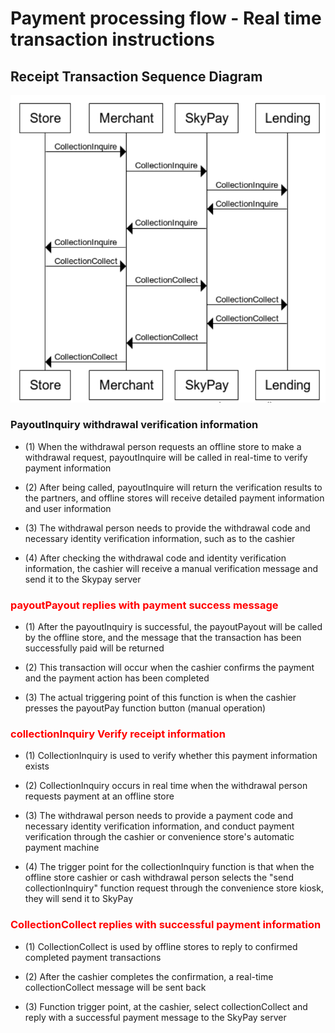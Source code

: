 # Payment processing flow - Real time transaction instructions



## Receipt Transaction Sequence Diagram


![](../public/收款交易顺序图1.png)

### PayoutInquiry withdrawal verification information

- (1) When the withdrawal person requests an offline store to make a withdrawal request, payoutInquire will be called in real-time to verify payment information

- (2) After being called, payoutInquire will return the verification results to the partners, and offline stores will receive detailed payment information and user information

- (3) The withdrawal person needs to provide the withdrawal code and necessary identity verification information, such as to the cashier

- (4) After checking the withdrawal code and identity verification information, the cashier will receive a manual verification message and send it to the Skypay server



### <font color=red>payoutPayout replies with payment success message</font>

- (1) After the payoutInquiry is successful, the payoutPayout will be called by the offline store, and the message that the transaction has been successfully paid will be returned

- (2) This transaction will occur when the cashier confirms the payment and the payment action has been completed

- (3) The actual triggering point of this function is when the cashier presses the payoutPay function button (manual operation)

### <font color=red>collectionInquiry Verify receipt information</font>

- (1) CollectionInquiry is used to verify whether this payment information exists

- (2) CollectionInquiry occurs in real time when the withdrawal person requests payment at an offline store

- (3) The withdrawal person needs to provide a payment code and necessary identity verification information, and conduct payment verification through the cashier or convenience store's automatic payment machine

- (4) The trigger point for the collectionInquiry function is that when the offline store cashier or cash withdrawal person selects the "send collectionInquiry" function request through the convenience store kiosk, they will send it to SkyPay



### <font color=red>CollectionCollect replies with successful payment information</font>

- (1) CollectionCollect is used by offline stores to reply to confirmed completed payment transactions

- (2) After the cashier completes the confirmation, a real-time collectionCollect message will be sent back

- (3) Function trigger point, at the cashier, select collectionCollect and reply with a successful payment message to the SkyPay server